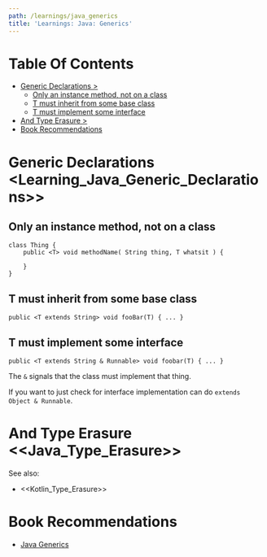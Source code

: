 ```yaml
---
path: /learnings/java_generics
title: 'Learnings: Java: Generics'
---
```

# Table Of Contents

<!-- toc -->

- [Generic Declarations >](#generic-declarations--)
  * [Only an instance method, not on a class](#only-an-instance-method-not-on-a-class)
  * [T must inherit from some base class](#t-must-inherit-from-some-base-class)
  * [T must implement some interface](#t-must-implement-some-interface)
- [And Type Erasure >](#and-type-erasure-)
- [Book Recommendations](#book-recommendations)

<!-- tocstop -->

Generic Declarations  <Learning_Java_Generic_Declarations>>
==========================

Only an instance method, not on a class
---------------------------

    class Thing {
        public <T> void methodName( String thing, T whatsit ) {

	    }
    }

T must inherit from some base class
--------------------------

    public <T extends String> void fooBar(T) { ... }

T must implement some interface
--------------------------

    public <T extends String & Runnable> void foobar(T) { ... }

The `&` signals that the class must implement that thing.

If you want to just check for interface implementation can do `extends Object & Runnable`.


And Type Erasure <<Java_Type_Erasure>>
========================


See also:

  * <<Kotlin_Type_Erasure>>

# Book Recommendations

  * [Java Generics](https://www.amazon.com/Java-Generics-Collections-Development-Process/dp/0596527756/ref=as_li_ss_tl?_encoding=UTF8&qid=1555869983&sr=1-1&linkCode=ll1&tag=wilcodevelsol-20&linkId=acfe8e02f14d4329fa5865d7425ea665&language=en_US)

